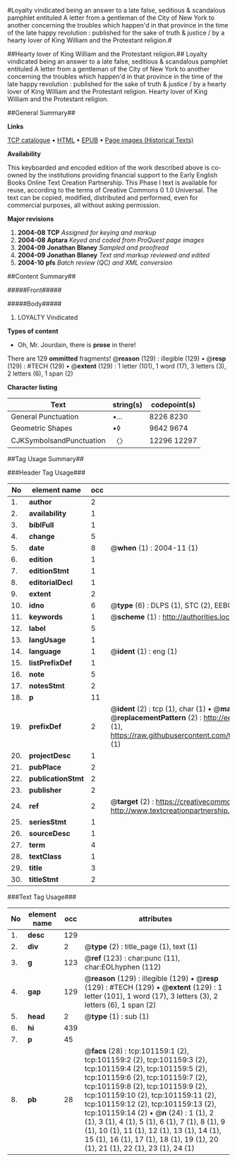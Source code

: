 #Loyalty vindicated being an answer to a late false, seditious & scandalous pamphlet entituled A letter from a gentleman of the City of New York to another concerning the troubles which happen'd in that province in the time of the late happy revolution : published for the sake of truth & justice / by a hearty lover of King William and the Protestant religion.#

##Hearty lover of King William and the Protestant religion.##
Loyalty vindicated being an answer to a late false, seditious & scandalous pamphlet entituled A letter from a gentleman of the City of New York to another concerning the troubles which happen'd in that province in the time of the late happy revolution : published for the sake of truth & justice / by a hearty lover of King William and the Protestant religion.
Hearty lover of King William and the Protestant religion.

##General Summary##

**Links**

[TCP catalogue](http://www.ota.ox.ac.uk/tcp/)  • 
[HTML](http://tei.it.ox.ac.uk/tcp/Texts-HTML/free/A49/A49375.html)  • 
[EPUB](http://tei.it.ox.ac.uk/tcp/Texts-EPUB/free/A49/A49375.epub) • 
[Page images (Historical Texts)](https://data.historicaltexts.jisc.ac.uk/view?pubId=eebo-13672268e&pageId=eebo-13672268e-101159-1)

**Availability**

This keyboarded and encoded edition of the
	       work described above is co-owned by the institutions
	       providing financial support to the Early English Books
	       Online Text Creation Partnership. This Phase I text is
	       available for reuse, according to the terms of Creative
	       Commons 0 1.0 Universal. The text can be copied,
	       modified, distributed and performed, even for
	       commercial purposes, all without asking permission.

**Major revisions**

1. __2004-08__ __TCP__ *Assigned for keying and markup*
1. __2004-08__ __Aptara__ *Keyed and coded from ProQuest page images*
1. __2004-09__ __Jonathan Blaney__ *Sampled and proofread*
1. __2004-09__ __Jonathan Blaney__ *Text and markup reviewed and edited*
1. __2004-10__ __pfs__ *Batch review (QC) and XML conversion*

##Content Summary##

#####Front#####

#####Body#####

1. LOYALTY
Vindicated

**Types of content**

  * Oh, Mr. Jourdain, there is **prose** in there!

There are 129 **ommitted** fragments! 
 @__reason__ (129) : illegible (129)  •  @__resp__ (129) : #TECH (129)  •  @__extent__ (129) : 1 letter (101), 1 word (17), 3 letters (3), 2 letters (6), 1 span (2)

**Character listing**


|Text|string(s)|codepoint(s)|
|---|---|---|
|General Punctuation|•…|8226 8230|
|Geometric Shapes|▪◊|9642 9674|
|CJKSymbolsandPunctuation|〈〉|12296 12297|

##Tag Usage Summary##

###Header Tag Usage###

|No|element name|occ|attributes|
|---|---|---|---|
|1.|__author__|2||
|2.|__availability__|1||
|3.|__biblFull__|1||
|4.|__change__|5||
|5.|__date__|8| @__when__ (1) : 2004-11 (1)|
|6.|__edition__|1||
|7.|__editionStmt__|1||
|8.|__editorialDecl__|1||
|9.|__extent__|2||
|10.|__idno__|6| @__type__ (6) : DLPS (1), STC (2), EEBO-CITATION (1), OCLC (1), VID (1)|
|11.|__keywords__|1| @__scheme__ (1) : http://authorities.loc.gov/ (1)|
|12.|__label__|5||
|13.|__langUsage__|1||
|14.|__language__|1| @__ident__ (1) : eng (1)|
|15.|__listPrefixDef__|1||
|16.|__note__|5||
|17.|__notesStmt__|2||
|18.|__p__|11||
|19.|__prefixDef__|2| @__ident__ (2) : tcp (1), char (1)  •  @__matchPattern__ (2) : ([0-9\-]+):([0-9IVX]+) (1), (.+) (1)  •  @__replacementPattern__ (2) : http://eebo.chadwyck.com/downloadtiff?vid=$1&page=$2 (1), https://raw.githubusercontent.com/textcreationpartnership/Texts/master/tcpchars.xml#$1 (1)|
|20.|__projectDesc__|1||
|21.|__pubPlace__|2||
|22.|__publicationStmt__|2||
|23.|__publisher__|2||
|24.|__ref__|2| @__target__ (2) : https://creativecommons.org/publicdomain/zero/1.0/ (1), http://www.textcreationpartnership.org/docs/. (1)|
|25.|__seriesStmt__|1||
|26.|__sourceDesc__|1||
|27.|__term__|4||
|28.|__textClass__|1||
|29.|__title__|3||
|30.|__titleStmt__|2||


###Text Tag Usage###

|No|element name|occ|attributes|
|---|---|---|---|
|1.|__desc__|129||
|2.|__div__|2| @__type__ (2) : title_page (1), text (1)|
|3.|__g__|123| @__ref__ (123) : char:punc (11), char:EOLhyphen (112)|
|4.|__gap__|129| @__reason__ (129) : illegible (129)  •  @__resp__ (129) : #TECH (129)  •  @__extent__ (129) : 1 letter (101), 1 word (17), 3 letters (3), 2 letters (6), 1 span (2)|
|5.|__head__|2| @__type__ (1) : sub (1)|
|6.|__hi__|439||
|7.|__p__|45||
|8.|__pb__|28| @__facs__ (28) : tcp:101159:1 (2), tcp:101159:2 (2), tcp:101159:3 (2), tcp:101159:4 (2), tcp:101159:5 (2), tcp:101159:6 (2), tcp:101159:7 (2), tcp:101159:8 (2), tcp:101159:9 (2), tcp:101159:10 (2), tcp:101159:11 (2), tcp:101159:12 (2), tcp:101159:13 (2), tcp:101159:14 (2)  •  @__n__ (24) : 1 (1), 2 (1), 3 (1), 4 (1), 5 (1), 6 (1), 7 (1), 8 (1), 9 (1), 10 (1), 11 (1), 12 (1), 13 (1), 14 (1), 15 (1), 16 (1), 17 (1), 18 (1), 19 (1), 20 (1), 21 (1), 22 (1), 23 (1), 24 (1)|
